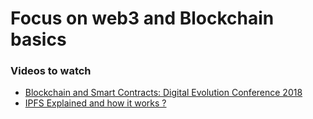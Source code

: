 # Focus on web3 and Blockchain basics 

### Videos to watch

- [ Blockchain and Smart Contracts: Digital Evolution Conference 2018 ](https://youtu.be/HNCwbKAY7AM)
- [ IPFS Explained and how it works ? ](https://youtu.be/5Uj6uR3fp-U)
